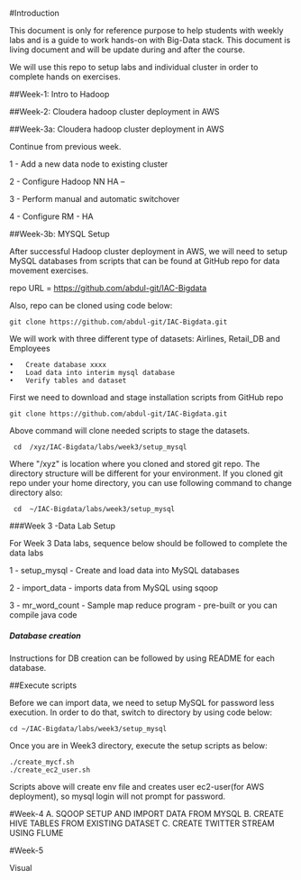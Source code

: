 #Introduction


This document is only for reference purpose to help students with weekly labs and is a guide to work hands-on with Big-Data stack.  This document is living document and will be update during and after the course.

We will use this repo to setup labs and individual cluster in order to complete hands on exercises.

##Week-1: Intro to Hadoop 

##Week-2: Cloudera hadoop cluster deployment in AWS

##Week-3a: Cloudera hadoop cluster deployment in AWS

Continue from previous week.

1 -	Add a new data node to existing cluster

2 -	Configure Hadoop NN HA –

3 -	Perform manual and automatic switchover

4 - 	Configure RM - HA

##Week-3b: MYSQL Setup

After successful Hadoop cluster deployment in AWS, we will need to setup MySQL databases from scripts that can be found at GitHub repo for data movement exercises.


repo URL = https://github.com/abdul-git/IAC-Bigdata

Also, repo can be cloned using code below:

```shell
git clone https://github.com/abdul-git/IAC-Bigdata.git
```





We will work with three different type of datasets: Airlines, Retail_DB and Employees

```shell
•	Create database xxxx
•	Load data into interim mysql database
•	Verify tables and dataset
```

First we need to download and stage installation scripts from GitHub repo

```shell
git clone https://github.com/abdul-git/IAC-Bigdata.git
```


Above command will clone needed scripts to stage the datasets.
```shell
 cd  /xyz/IAC-Bigdata/labs/week3/setup_mysql
```

Where "/xyz" is location where you cloned and stored git repo. The directory structure will be different for your environment. If you cloned git repo under your home directory, you can use following command to change directory also:

```shell
 cd  ~/IAC-Bigdata/labs/week3/setup_mysql
```

###Week 3 -Data Lab Setup

For Week 3 Data labs, sequence below should be followed to complete the data labs

1 - setup_mysql - Create and load data into MySQL databases

2 - import_data - imports data from MySQL using sqoop 

3 - mr_word_count - Sample map reduce program - pre-built or you can compile java code

##### Database creation

Instructions for DB creation can be followed by using README for each database.


##Execute scripts

Before we can import data, we need to setup MySQL for password less execution. In order to do that, switch to directory by using code below:

```shell
cd ~/IAC-Bigdata/labs/week3/setup_mysql
```

Once you are in Week3 directory, execute the setup scripts as below:

```shell
./create_mycf.sh
./create_ec2_user.sh
```

Scripts above will create env file and creates user ec2-user(for AWS deployment), so mysql login will not prompt for password.


#Week-4
A.	 SQOOP SETUP AND IMPORT DATA FROM MYSQL
B.	CREATE HIVE TABLES FROM EXISTING DATASET
C.	CREATE TWITTER STREAM USING FLUME 

#Week-5

Visual




